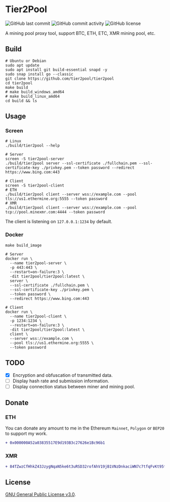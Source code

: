 # Tier2Pool

![GitHub last commit](https://img.shields.io/github/last-commit/tier2pool/tier2pool?style=flat-square)
![GitHub commit activity](https://img.shields.io/github/commit-activity/m/tier2pool/tier2pool?style=flat-square)
![GitHub license](https://img.shields.io/github/license/tier2pool/tier2pool?style=flat-square)

A mining pool proxy tool, support BTC, ETH, ETC, XMR mining pool, etc.

## Build

```shell
# Ubuntu or Debian
sudo apt update
sudo apt install git build-essential snapd -y
sudo snap install go --classic
git clone https://github.com/tier2pool/tier2pool
cd tier2pool
make build
# make build_windows_amd64
# make build_linux_amd64
cd build && ls
```

## Usage

### Screen

```shell
# Linux
./build/tier2pool --help

# Server
screen -S tier2pool-server
./build/tier2pool server --ssl-certificate ./fullchain.pem --ssl-certificate-key ./privkey.pem --token password --redirect https://www.bing.com:443

# Client
screen -S tier2pool-client
# ETH
./build/tier2pool client --server wss://example.com --pool tls://us1.ethermine.org:5555 --token password
# XMR
./build/tier2pool client --server wss://example.com --pool tcp://pool.minexmr.com:4444 --token password
```

The client is listening on `127.0.0.1:1234` by default.

### Docker

```shell
make build_image

# Server
docker run \
  --name tier2pool-server \
  -p 443:443 \
  --restart=on-failure:3 \
  -dit tier2pool/tier2pool:latest \
  server \
  --ssl-certificate ./fullchain.pem \
  --ssl-certificate-key ./privkey.pem \
  --token password \
  --redirect https://www.bing.com:443
  
# Client
docker run \
  --name tier2pool-client \
  -p 1234:1234 \
  --restart=on-failure:3 \
  -dit tier2pool/tier2pool:latest \
  client \
  --server wss://example.com \
  --pool tls://us1.ethermine.org:5555 \
  --token password
```

## TODO

- [x] Encryption and obfuscation of transmitted data.
- [ ] Display hash rate and submission information.
- [ ] Display connection status between miner and mining pool.

## Donate

### ETH

You can donate any amount to me in the Ethereum `Mainnet`, `Polygon` or `BEP20` to support my work.

```diff
+ 0x000000A52a03835517E9d193B3c27626e1Bc96b1
```

### XMR

```diff
+ 84TZwzCfHhkZ43JzygNqaN5ke6t3uRSD32rofAhV19jB1VNzDnkaciWN7c7tfqFvKt95f4Y6jyEecWzsnUHi1koZNqBveJb
```

## License

[GNU General Public License v3.0](LICENSE).
